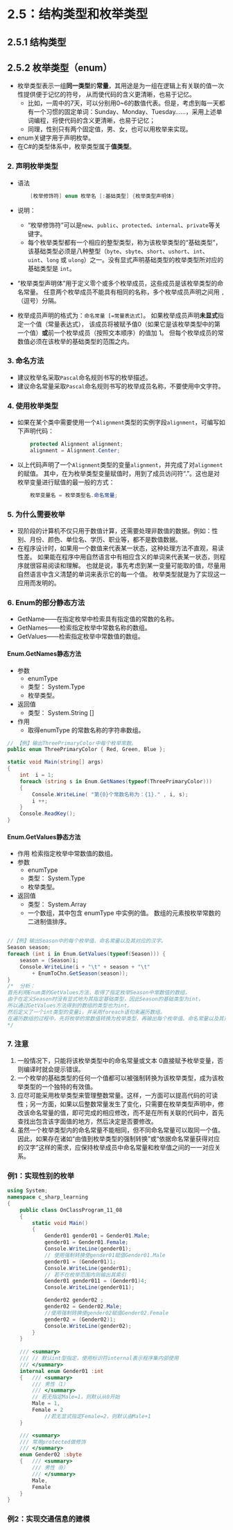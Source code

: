 # 2.5：结构类型和枚举类型

## 2.5.1 结构类型

## 2.5.2 枚举类型（enum）

- 枚举类型表示一组**同一类型**的**常量**，其用途是为一组在逻辑上有关联的值一次性提供便于记忆的符号，
    从而使代码的含义更清晰，也易于记忆。
    - 比如，一周中的7天，可以分别用0~6的数值代表。但是，考虑到每一天都有一个习惯的固定单词：Sunday、Monday、Tuesday……，采用上述单词编程，将使代码的含义更清晰，也易于记忆；
    - 同理，性别只有两个固定值，男、女，也可以用枚举来实现。
- enum关键字用于声明枚举。
- 在C#的类型体系中，枚举类型属于**值类型**。

### 2. 声明枚举类型
- 语法
    ```cs
        [枚举修饰符] enum 枚举名 [:基础类型] {枚举类型声明体}
    ```
- 说明：
    - “枚举修饰符”可以是`new`、`public`、`protected`、`internal`、`private`等关键字。
    - 每个枚举类型都有一个相应的整型类型，称为该枚举类型的“基础类型”，该基础类型必须是八种整型（`byte`、`sbyte`、`short`、`ushort`、`int`、`uint`、`long` 或 `ulong`）之一。没有显式声明基础类型的枚举类型所对应的基础类型是 `int`。

- “枚举类型声明体”用于定义零个或多个枚举成员，这些成员是该枚举类型的命名常量。
    任意两个枚举成员不能具有相同的名称，多个枚举成员声明之间用 `,`（逗号）分隔。
- 枚举成员声明的格式为：`命名常量 [=常量表达式]`。
    如果枚举成员声明**未显式**指定一个值（常量表达式），
    该成员将被赋予值0（如果它是该枚举类型中的第一个值）**或**前一个枚举成员（按照文本顺序）的值加 1。
    但每个枚举成员的常数值必须在该枚举的基础类型的范围之内。

### 3. 命名方法
- 建议枚举名采取`Pascal`命名规则书写的枚举描述。
- 建议命名常量采取`Pascal`命名规则书写的枚举成员名称，不要使用中文字符。


### 4. 使用枚举类型
- 如果在某个类中需要使用一个`Alignment`类型的实例字段`alignment`，可编写如下声明代码：
    ```cs
        protected Alignment alignment;
        alignment = Alignment.Center;
    ```
- 以上代码声明了一个`Alignment`类型的变量`alignment`，并完成了对`alignment`的赋值。
    其中，在为枚举类型变量赋值时，用到了成员访问符“.”。这也是对枚举变量进行赋值的最一般的方式：
    ```cs
        枚举变量名 = 枚举类型名.命名常量;
    ```
### 5. 为什么需要枚举
- 现阶段的计算机不仅只用于数值计算，还需要处理非数值的数据。例如：性别、月份、颜色、单位名、学历、职业等，都不是数值数据。 
- 在程序设计时，如果用一个数值来代表某一状态，这种处理方法不直观，易读性差。
    如果能在程序中用自然语言中有相应含义的单词来代表某一状态，则程序就很容易阅读和理解。
    也就是说，事先考虑到某一变量可能取的值，尽量用自然语言中含义清楚的单词来表示它的每一个值。
    枚举类型就是为了实现这一应用而发明的。

### 6. Enum的部分静态方法
- GetName——在指定枚举中检索具有指定值的常数的名称。 
- GetNames——检索指定枚举中常数名称的数组。
- GetValues——检索指定枚举中常数值的数组。
#### Enum.GetNames静态方法   
- 参数
    - enumType
    - 类型： System.Type 
    - 枚举类型。
- 返回值
    - 类型： System.String []
- 作用
    - 取得enumType 的常数名称的字符串数组。
```cs
// 【例】输出ThreePrimaryColor中每个枚举常数。
public enum ThreePrimaryColor { Red, Green, Blue };

static void Main(string[] args)
{
    int  i = 1;
    foreach (string s in Enum.GetNames(typeof(ThreePrimaryColor)))
    {
        Console.WriteLine( "第{0}个常数名称为：{1}." , i, s);
        i ++;
    }
    Console.ReadKey();
}
```
#### Enum.GetValues静态方法
- 作用
    检索指定枚举中常数值的数组。 
- 参数
    - enumType
    - 类型： System.Type 
    - 枚举类型。
- 返回值
    - 类型： System.Array 
    - 一个数组，其中包含 enumType 中实例的值。 
        数组的元素按枚举常数的二进制值排序。
```cs

//【例】输出Season中的每个枚举值、命名常量以及其对应的汉字。
Season season;
foreach (int i in Enum.GetValues(typeof(Season))) {
    season = (Season)i;
    Console.WriteLine(i + "\t" + season + "\t" 
        + EnumToChn.GetSeason(season));
}
/*  分析：
首先利用Enum类的GetValues方法，取得了指定枚举Season中常数值的数组，
由于在定义Season时没有显式地为其指定基础类型，因此Season的基础类型为int，
所以通过GetValues方法得到的数组的类型也为int。
然后定义了一个int类型的变量i，并采用foreach语句来遍历数组。
在遍历数组的过程中，先将枚举的常数值转换为枚举类型，再输出每个枚举值、命名常量以及其对应的汉字。
*/
```

### 7. 注意
1. 一般情况下，只能将该枚举类型中的命名常量或文本 0直接赋予枚举变量，否则编译时就会提示错误。
2. 一个枚举的基础类型的任何一个值都可以被强制转换为该枚举类型，成为该枚举类型的一个独特的有效值。
3. 应尽可能采用枚举类型来管理整数常量。这样，一方面可以提高代码的可读性；另一方面，如果以后整数常量发生了变化，只需要在枚举类型声明中，修改该命名常量的值，即可完成的相应修改，而不是在所有关联的代码中，首先查找出包含该字面值的地方，然后决定是否要修改。
4. 虽然一个枚举类型内的命名常量不能相同，但不同命名常量可以取同一个值。因此，如果存在诸如“由值到枚举类型的强制转换”或“依据命名常量获得对应的汉字”这样的需求，应保持枚举成员中命名常量和枚举值之间的一一对应关系。


### 例1：实现性别的枚举
```cs
using System;
namespace c_sharp_learning
{
    public class OnClassProgram_11_08
    {
        static void Main()
        {
            Gender01 gender01 = Gender01.Male;
            gender01 = Gender01.Female;
            Console.WriteLine(gender01);
            // 使用强制转换使gender01赋值Gender01.Male
            gender01 = (Gender01)1;
            Console.WriteLine(gender01);
            // 若不在枚举范围内则输出其索引
            Gender01 gender011 = (Gender01)4;
            Console.WriteLine(gender011);

            Gender02 gender02 ;
            gender02 = Gender02.Male;
            //使用强制转换使gender02赋值Gender02.Female
            gender02 = (Gender02)1;
            Console.WriteLine(gender02);
        }
    }
    
    /// <summary>
    /// // 默认int型指定，使用标识符internal表示程序集内部使用
    /// </summary>
    internal enum Gender01 :int
    {   /// <summary>
        /// 男性（1）
        /// </summary>
        // 若无指定Male=1，则默认从0开始
        Male = 1, 
        Female = 2  
            //若无显式指定Female=2，则默认由Male+1
    }

    /// <summary>
    /// 常用protected做修饰
    /// </summary>
    enum Gender02 :sbyte
    {   /// <summary>
        /// 男性（0）
        /// </summary>
        Male,
        Female
    }
}
```

### 例2：实现交通信息的建模






